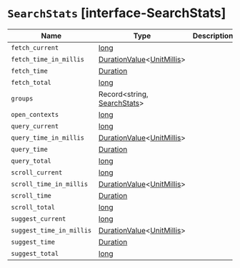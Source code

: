 # `SearchStats` [interface-SearchStats]

| Name | Type | Description |
| - | - | - |
| `fetch_current` | [long](./long.md) | &nbsp; |
| `fetch_time_in_millis` | [DurationValue](./DurationValue.md)<[UnitMillis](./UnitMillis.md)> | &nbsp; |
| `fetch_time` | [Duration](./Duration.md) | &nbsp; |
| `fetch_total` | [long](./long.md) | &nbsp; |
| `groups` | Record<string, [SearchStats](./SearchStats.md)> | &nbsp; |
| `open_contexts` | [long](./long.md) | &nbsp; |
| `query_current` | [long](./long.md) | &nbsp; |
| `query_time_in_millis` | [DurationValue](./DurationValue.md)<[UnitMillis](./UnitMillis.md)> | &nbsp; |
| `query_time` | [Duration](./Duration.md) | &nbsp; |
| `query_total` | [long](./long.md) | &nbsp; |
| `scroll_current` | [long](./long.md) | &nbsp; |
| `scroll_time_in_millis` | [DurationValue](./DurationValue.md)<[UnitMillis](./UnitMillis.md)> | &nbsp; |
| `scroll_time` | [Duration](./Duration.md) | &nbsp; |
| `scroll_total` | [long](./long.md) | &nbsp; |
| `suggest_current` | [long](./long.md) | &nbsp; |
| `suggest_time_in_millis` | [DurationValue](./DurationValue.md)<[UnitMillis](./UnitMillis.md)> | &nbsp; |
| `suggest_time` | [Duration](./Duration.md) | &nbsp; |
| `suggest_total` | [long](./long.md) | &nbsp; |
